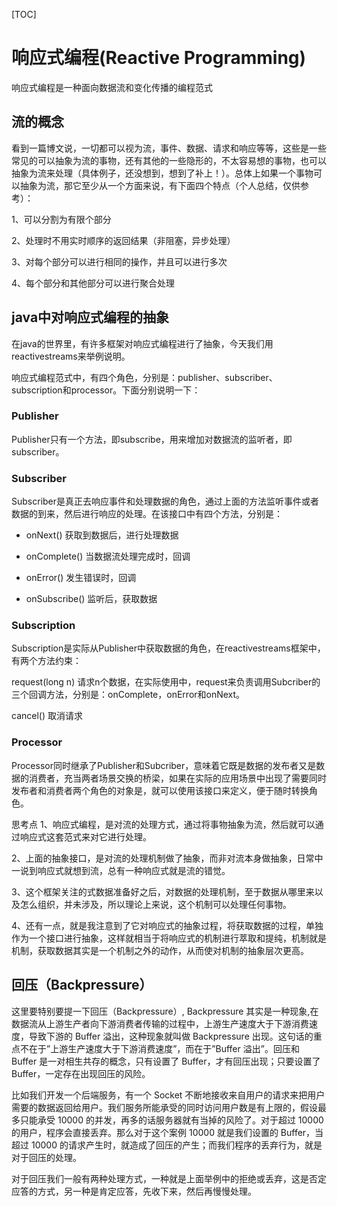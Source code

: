[TOC]

# 响应式编程(Reactive Programming)

响应式编程是一种面向数据流和变化传播的编程范式

## 流的概念
看到一篇博文说，一切都可以视为流，事件、数据、请求和响应等等，这些是一些常见的可以抽象为流的事物，还有其他的一些隐形的，不太容易想的事物，也可以抽象为流来处理（具体例子，还没想到，想到了补上！）。总体上如果一个事物可以抽象为流，那它至少从一个方面来说，有下面四个特点（个人总结，仅供参考）：

1、可以分割为有限个部分

2、处理时不用实时顺序的返回结果（非阻塞，异步处理）

3、对每个部分可以进行相同的操作，并且可以进行多次

4、每个部分和其他部分可以进行聚合处理

## java中对响应式编程的抽象
在java的世界里，有许多框架对响应式编程进行了抽象，今天我们用reactivestreams来举例说明。

响应式编程范式中，有四个角色，分别是：publisher、subscriber、subscription和processor。下面分别说明一下：

### Publisher
Publisher只有一个方法，即subscribe，用来增加对数据流的监听者，即subscriber。

### Subscriber
Subscriber是真正去响应事件和处理数据的角色，通过上面的方法监听事件或者数据的到来，然后进行响应的处理。在该接口中有四个方法，分别是：

- onNext()  获取到数据后，进行处理数据

- onComplete()  当数据流处理完成时，回调

- onError()  发生错误时，回调

- onSubscribe()  监听后，获取数据

### Subscription
Subscription是实际从Publisher中获取数据的角色，在reactivestreams框架中，有两个方法约束：

request(long n) 请求n个数据，在实际使用中，request来负责调用Subcriber的三个回调方法，分别是：onComplete，onError和onNext。

cancel() 取消请求

### Processor
Processor同时继承了Publisher和Subcriber，意味着它既是数据的发布者又是数据的消费者，充当两者场景交换的桥梁，如果在实际的应用场景中出现了需要同时发布者和消费者两个角色的对象是，就可以使用该接口来定义，便于随时转换角色。

思考点
1、响应式编程，是对流的处理方式，通过将事物抽象为流，然后就可以通过响应式这套范式来对它进行处理。

2、上面的抽象接口，是对流的处理机制做了抽象，而非对流本身做抽象，日常中一说到响应式就想到流，总有一种响应式就是流的错觉。

3、这个框架关注的式数据准备好之后，对数据的处理机制，至于数据从哪里来以及怎么组织，并未涉及，所以理论上来说，这个机制可以处理任何事物。

4、还有一点，就是我注意到了它对响应式的抽象过程，将获取数据的过程，单独作为一个接口进行抽象，这样就相当于将响应式的机制进行萃取和提纯，机制就是机制，获取数据其实是一个机制之外的动作，从而使对机制的抽象层次更高。

## 回压（Backpressure）

这里要特别要提一下回压（Backpressure）, Backpressure 其实是一种现象,在数据流从上游生产者向下游消费者传输的过程中，上游生产速度大于下游消费速度，导致下游的 Buffer 溢出，这种现象就叫做 Backpressure 出现。这句话的重点不在于”上游生产速度大于下游消费速度”，而在于”Buffer 溢出”。回压和 Buffer 是一对相生共存的概念，只有设置了 Buffer，才有回压出现；只要设置了 Buffer，一定存在出现回压的风险。

比如我们开发一个后端服务，有一个 Socket 不断地接收来自用户的请求来把用户需要的数据返回给用户。我们服务所能承受的同时访问用户数是有上限的，假设最多只能承受 10000 的并发，再多的话服务器就有当掉的风险了。对于超过 10000 的用户，程序会直接丢弃。那么对于这个案例 10000 就是我们设置的 Buffer，当超过 10000 的请求产生时，就造成了回压的产生；而我们程序的丢弃行为，就是对于回压的处理。

对于回压我们一般有两种处理方式，一种就是上面举例中的拒绝或丢弃，这是否定应答的方式，另一种是肯定应答，先收下来，然后再慢慢处理。
